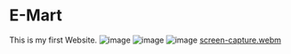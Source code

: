 # E-Mart
This is my first Website.
![image](https://user-images.githubusercontent.com/80307297/199464480-7c4e895b-daa5-450d-bd1e-e9dc19140f7c.png)
![image](https://user-images.githubusercontent.com/80307297/199464598-40fe1207-dbfc-4b0f-bfd7-f31bfac34585.png)
![image](https://user-images.githubusercontent.com/80307297/199464714-86996126-60c1-4f6a-a360-0b1602438781.png)
[screen-capture.webm](https://user-images.githubusercontent.com/80307297/199465122-1764a0f1-fad7-4708-803d-49784d6496e0.webm)
